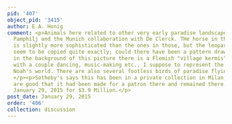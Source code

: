 ```yaml
---
pid: '407'
object_pid: '3415'
author: E.A. Honig
comment: <p>Animals here related to other very early paradise landscapes in Doria
  Pamphilj and the Munich collaboration with De Clerck. THe horse in this painting
  is slightly more sophisticated than the ones in those, but the leopard and lion
  seem to be copied quite exactly; could there have been a pattern drawing? Strangely,
  in the background of this picture there is a Flemish "village kermis" taking place,
  with a couple dancing, music-making etc., I suppose to represent the decadence of
  Noah's world. There are also several footless birds of paradise flying in the air.
  </p><p>Sotheby's says this has been in a private collection in Milan, so chances
  are good that it had been made for a patron there and remained there. </p><p>Sold
  January 29, 2015 for $3.9 Million.</p>
post_date: January 29, 2015
order: '406'
collection: discussion
---
```

